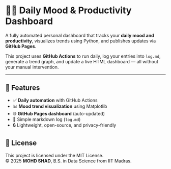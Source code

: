 # 🧘‍♂️ Daily Mood & Productivity Dashboard

A fully automated personal dashboard that tracks your **daily mood and productivity**, visualizes trends using Python, and publishes updates via **GitHub Pages**.

This project uses **GitHub Actions** to run daily, log your entries into `log.md`, generate a trend graph, and update a live HTML dashboard — all without your manual intervention.

---

## 🚀 Features

- ✅ **Daily automation** with GitHub Actions
- 📊 **Mood trend visualization** using Matplotlib
- 🌐 **GitHub Pages dashboard** (auto-updated)
- 📝 Simple markdown log (`log.md`)
- 🔒 Lightweight, open-source, and privacy-friendly


## 📜 License

This project is licensed under the MIT License.  
© 2025 **MOHD SHAD**,  B.S. in Data Science from IIT Madras.
